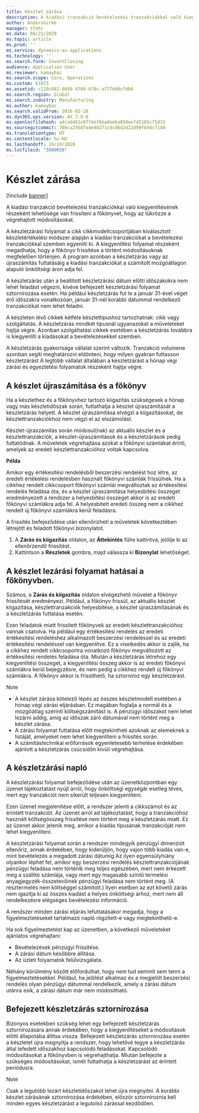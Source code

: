 ```yaml
---
title: Készlet zárása
description: A kiadási tranzakció bevételezési tranzakciókkal való kiegyenlítésének részeként lehetősége van frissíteni a főkönyvet, hogy az tükrözze a végrehajtott módosításokat.
author: AndersGirke
manager: tfehr
ms.date: 04/22/2020
ms.topic: article
ms.prod: ''
ms.service: dynamics-ax-applications
ms.technology: ''
ms.search.form: InventClosing
audience: Application User
ms.reviewer: kamaybac
ms.search.scope: Core, Operations
ms.custom: 61973
ms.assetid: c210c882-6849-4704-b78c-a777dd6cfdb6
ms.search.region: Global
ms.search.industry: Manufacturing
ms.author: kamaybac
ms.search.validFrom: 2016-02-28
ms.dyn365.ops.version: AX 7.0.0
ms.openlocfilehash: a4cad461c6ff4ef6badeeba868eef45165cf5d33
ms.sourcegitcommit: 708ca25687a4e48271cdcd6d2d22d99fb94cf140
ms.translationtype: HT
ms.contentlocale: hu-HU
ms.lasthandoff: 10/10/2020
ms.locfileid: "3980658"
---
```

# <a name="inventory-close"></a>Készlet zárása

[!include [banner](../includes/banner.md)]

A kiadási tranzakció bevételezési tranzakciókkal való kiegyenlítésének részeként lehetősége van frissíteni a főkönyvet, hogy az tükrözze a végrehajtott módosításokat.

A készletzárási folyamat a cikk cikkmodellcsoportjában kiválasztott készletértékelési módszer alapján a kiadási tranzakciókat a bevételezési tranzakciókkal szemben egyenlíti ki. A kiegyenlítési folyamat részeként megadhatja, hogy a főkönyv frissítése a történt módosításoknak megfelelően történjen. A program azonban a készletzárás vagy az újraszámítás futtatásáig a kiadási tranzakciókat a számított mozgóátlagon alapuló önköltségi áron adja fel. 

A készletzárás után a beállított készletzárási dátum előtti időszakokra nem lehet feladást végezni, kivéve befejezett készletzárási folyamat sztornírozása esetén. Ha például készletzárás fut le a január 31-ével véget érő időszakra vonatkozóan, január 31-nél korábbi dátummal rendelkező tranzakciókat nem lehet feladni. 

A készleten lévő cikkek kétféle készlettípushoz tartozhatnak: cikk vagy szolgáltatás. A készletzárás mindkét típusnál ugyanazokat a műveleteket hajtja végre. Azonban szolgáltatási cikkek esetében a készletzárás továbbra is kiegyenlíti a kiadásokat a bevételezésekkel szemben. 

A készletzárás gyakorisága vállalat szerint változik. Tranzakció volumene azonban segíti meghatározni eldönteni, hogy milyen gyakran futtasson készletzárást A legtöbb vállalat általában a készletzárást a hónap végi zárási és egyeztetési folyamatok részeként hajtja végre.

## <a name="inventory-recalculation-and-the-general-ledger"></a>A készlet újraszámítása és a főkönyv
Ha a készlethez és a főkönyvhez tartozó kiigazítás szükségesek a hónap vagy más készletidőszak során, futtathatja a készlet újraszámítását a készletzárás helyett. A készlet újraszámítása elvégzi a kiigazításokat, de készlettranzakciókhoz nem végzi el az elszámolást. 

Készlet-újraszámítás során módosul(nak) az aktuális készlet és a készlettranzakciók, a készlet-újraszámítások és a készletzárások pedig futtatódnak. A műveletek végrehajtása azokat a főkönyvi számlákat érinti, amelyek az eredeti készlettranzakcióhoz voltak kapcsolva. 

**Példa** 

Amikor egy értékesítési rendelésből beszerzési rendelést hoz létre, az eredeti értékelési rendelésben használt főkönyvi számlák frissülnek. Ha a cikkhez rendelt cikkcsoport főkönyvi számlái megváltoztak az értékesítési rendelés feladása óta, és a készlet újraszámítása helyesbítési összeget eredményezett a rendszer a helyesbítési összeget akkor is az eredeti főkönyvi számlákra adja fel. A helyesbített eredeti összeg nem a cikkhez rendelt új főkönyvi számlákra kerül feladásra. 

A frissítés befejeződése után ellenőrizheti a műveletek következtében létrejött és feladott főkönyvi bizonylatot.

1.  A **Zárás és kiigazítás** oldalon, az **Áttekintés** fülre kattintva, jelölje ki az ellenőrzendő frissítést.
2.  Kattintson a **Részletek** gombra, majd válassza ki **Bizonylat** lehetőséget.

## <a name="effects-of-the-inventory-close-process-on-the-general-ledger"></a>A készlet lezárási folyamat hatásai a főkönyvben.
Számos, a **Zárás és kiigazítás** oldalon elvégezhető művelet a főkönyv frissítését eredményezi. Például, a főkönyv frissül, az aktuális készlet kiigazítása, készlettranzakciók helyesbítése, a készlet újraszámításának és a készletzárás futtatása esetén. 

Ezen feladatok miatt frissített főkönyvek az eredeti készlettranzakcióhoz vannak csatolva. Ha például egy értékesítési rendelés az eredeti értékesítési rendeléshez alkalmazott beszerzési rendeléssel és az eredeti értékesítési rendeléssel van kiegyenlítve. Ez a viselkedés akkor is zajlik, ha a cikkhez rendelt cikkcsoportra vonatkozó főkönyv megváltozott az értékesítési rendelés feladása óta. Miután a készletzárás létrehoz egy kiegyenlítési összeget, a kiegyenlítési összeg akkor is az eredeti főkönyvi számlákra kerül bejegyzésre, és nem pedig a cikkhez rendelt új főkönyvi számlákra. A főkönyv akkor is frissíthető, ha sztorníroz egy készletzárást. 

> [!NOTE] 
> - A készlet zárása kötelező lépés az összes készletmodell esetében a hónap végi zárási eljárásban. Ez magában foglalja a normál és a mozgóátlag szerinti költségszámítást is. A pénzügyi időszakot nem lehet lezárni addig, amíg az időszak záró dátumával nem történt meg a készlet zárása.
> - A zárási folyamat futtatása előtt megtekintheti azoknak az elemeknek a listáját, amelyeket nem lehet kiegyenlíteni a frissítés során.
> - A számítástechnikai erőforrások egyenletesebb terhelése érdekében ajánlott a készletzárás csúcsidőn kívüli végrehajtása.

## <a name="the-inventory-close-log"></a> A készletzárási napló
A készletzárási folyamat befejeződése után az üzenetközpontban egy üzenet tájékoztatást nyújt arról, hogy önköltségi egységár esetleg téves, mert egy tranzakciót nem sikerült teljesen kiegyenlíteni. 

Ezen üzenet megjelenítése előtt, a rendszer jelenti a cikkszámot és az érintett tranzakciót. Az üzenet arról ad tájékoztatást, hogy a tranzakcióhoz használt költségösszeg frissítése nem történt meg a készletzárás miatt. Ez az üzenet akkor jelenik meg, amikor a kiadás típusának tranzakcióját nem lehet kiegyenlíteni. 

A készletzárási folyamat során a rendszer mindegyik pénzügyi dimenziót ellenőriz, annak érdekében, hogy kiderüljön, hogy vajon több kiadás van-e, mint bevételezés a megadott zárási dátumig Az ilyen egyensúlyhiány olyankor léphet fel, amikor egy beszerzési rendelés készlettranzakciójának pénzügyi feladása nem történik meg teljes egészében, mert nem érkezett meg a szállító számlája, vagy mert egy magasabb szintű termelési anyagjegyzék-összetevőinek pénzügyi feladása nem történt meg. (A résztermelés nem költséggel számított.) Ilyen esetben az ezt követő zárás nem igazítja ki az összes kiadást a helyes önköltségi árhoz, mert nem áll rendelkezésre elégséges bevételezési információ. 

A rendszer minden zárási eljárás lefuttatásakor megadja, hogy a figyelmeztetéseket tartalmazó napló rögzített-e vagy megtekinthető-e. 

Ha sok figyelmeztetést kap az üzenetben, a következő műveleteket ajánlatos végrehajtani:

-   Bevételezések pénzügyi frissítése.
-   A zárási dátum későbbre állítása.
-   Az üzleti folyamatok felülvizsgálata.

Néhány körülmény között előfordulhat, hogy nem tud semmit sem tenni a figyelmeztetésekkel. Például, ha jelölést alkalmaz és a megjelölt beszerzési rendelés olyan pénzügyi dátummal rendelkezik, amely a zárási dátum utánra esik, a zárási dátum már nem módosítható.

## <a name="reversing-a-completed-inventory-close"></a>Befejezett készletzárás sztornírozása
Bizonyos esetekben szükség lehet egy befejezett készletzárás sztornírozására annak érdekében, hogy a kiegyenlítéseket a módosítások előtti állapotába állítsa vissza. Befejezett készletzárás sztornírozása esetén a készletet újra megnyitja a rendszer, hogy lehetővé tegye a készletzárás által lefedett időszakhoz kapcsolódó feladásokat. Kapcsolódó módosításokat a főkönyvben is végrehajthatja. Miután befejezte a szükséges módosításokat, ismét futtathatja a készletzárást az érintett periódusra. 

> [!NOTE] 
> Csak a legutóbb lezárt készletidőszakot lehet újra megnyitni. A korábbi készlet zárásának sztornírozása érdekében, először sztorníroznia kell minden egyes készletzárást a legutolsó zárással kezdődően.

